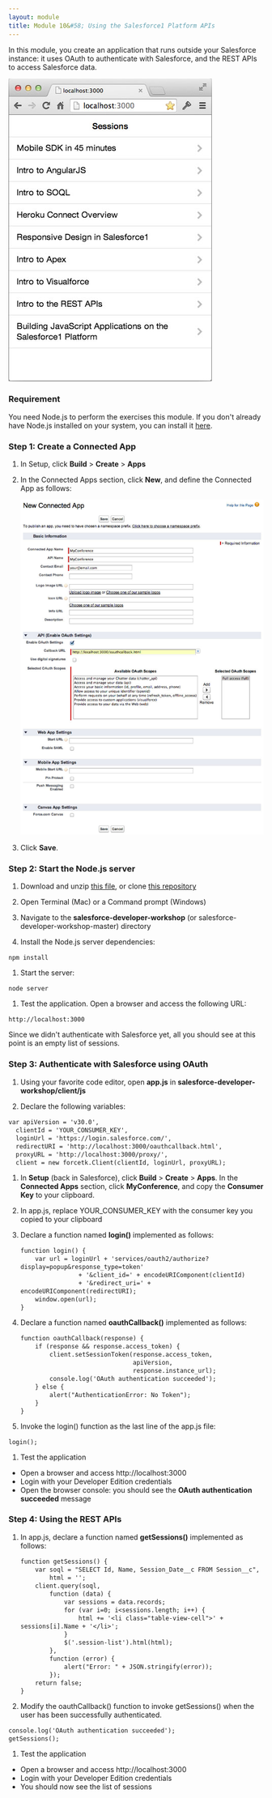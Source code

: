 ```yaml
---
layout: module
title: Module 10&#58; Using the Salesforce1 Platform APIs
---
```

In this module, you create an application that runs outside your Salesforce instance: it uses OAuth to authenticate with Salesforce, and the REST APIs to access Salesforce data.

![](images/api.jpg)

### Requirement

You need Node.js to perform the exercises this module. If you don't already have Node.js installed on your system, you can install it [here](http://nodejs.org/).

### Step 1: Create a Connected App

1. In Setup, click **Build** > **Create** > **Apps**

1. In the Connected Apps section, click **New**, and define the Connected App as follows:

    ![](images/connected-app.jpg)

1. Click **Save**.

### Step 2: Start the Node.js server

1. Download and unzip [this file](https://github.com/ccoenraets/salesforce-developer-workshop/archive/master.zip), or clone [this repository](https://github.com/ccoenraets/salesforce-developer-workshop)

1. Open Terminal (Mac) or a Command prompt (Windows)

1. Navigate to the **salesforce-developer-workshop** (or salesforce-developer-workshop-master) directory

1. Install the Node.js server dependencies:

  ```
  npm install
  ```

1. Start the server:  

  ```
  node server
  ```

1. Test the application. Open a browser and access the following URL:

  ```
  http://localhost:3000
  ```

  Since we didn't authenticate with Salesforce yet, all you should see at this point is an empty list of sessions.

### Step 3: Authenticate with Salesforce using OAuth

1. Using your favorite code editor, open **app.js** in **salesforce-developer-workshop/client/js**

1. Declare the following variables:

  ```
  var apiVersion = 'v30.0',
    clientId = 'YOUR_CONSUMER_KEY',
    loginUrl = 'https://login.salesforce.com/',
    redirectURI = 'http://localhost:3000/oauthcallback.html',
    proxyURL = 'http://localhost:3000/proxy/',
    client = new forcetk.Client(clientId, loginUrl, proxyURL);
  ```

1. In **Setup** (back in Salesforce), click **Build** > **Create** > **Apps**. In the **Connected Apps** section, click **MyConference**, and copy the **Consumer Key** to your clipboard.

1. In app.js, replace YOUR_CONSUMER_KEY with the consumer key you copied to your clipboard

1. Declare a function named **login()** implemented as follows:

    ```
    function login() {
        var url = loginUrl + 'services/oauth2/authorize?display=popup&response_type=token'
                    + '&client_id=' + encodeURIComponent(clientId)
                    + '&redirect_uri=' + encodeURIComponent(redirectURI);
        window.open(url);
    }
    ```

1. Declare a function named **oauthCallback()** implemented as follows:

    ```
    function oauthCallback(response) {
        if (response && response.access_token) {
            client.setSessionToken(response.access_token, 
                                   apiVersion, 
                                   response.instance_url);
            console.log('OAuth authentication succeeded');
        } else {
            alert("AuthenticationError: No Token");
        }
    }
    ```

1. Invoke the login() function as the last line of the app.js file:

  ```
  login();
  ```

1. Test the application

  - Open a browser and access http://localhost:3000
  - Login with your Developer Edition credentials
  - Open the browser console: you should see the **OAuth authentication succeeded** message


### Step 4: Using the REST APIs

1. In app.js, declare a function named **getSessions()** implemented as follows:

    ```
    function getSessions() {
        var soql = "SELECT Id, Name, Session_Date__c FROM Session__c",
            html = '';
        client.query(soql,
            function (data) {
                var sessions = data.records;
                for (var i=0; i<sessions.length; i++) {
                    html += '<li class="table-view-cell">' + sessions[i].Name + '</li>';
                }
                $('.session-list').html(html);
            },
            function (error) {
                alert("Error: " + JSON.stringify(error));
            });
        return false;
    }
    ```

1. Modify the oauthCallback() function to invoke getSessions() when the user has been successfully authenticated.

  ```
  console.log('OAuth authentication succeeded');
  getSessions();
  ```

1. Test the application

  - Open a browser and access http://localhost:3000
  - Login with your Developer Edition credentials
  - You should now see the list of sessions
